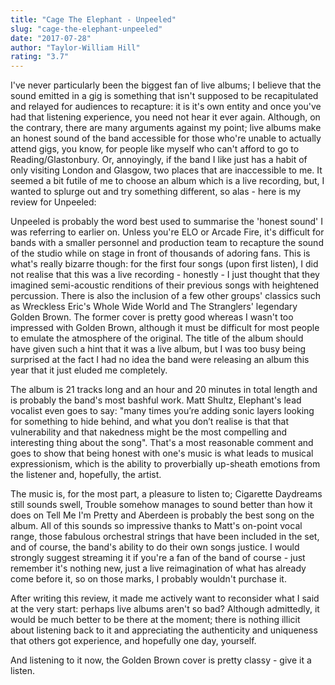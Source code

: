 ```yaml
---
title: "Cage The Elephant - Unpeeled"
slug: "cage-the-elephant-unpeeled"
date: "2017-07-28"
author: "Taylor-William Hill"
rating: "3.7"
---
```


I've never particularly been the biggest fan of live albums; I believe that the sound emitted in a gig is something that isn't supposed to be recapitulated and relayed for audiences to recapture: it is it's own entity and once you've had that listening experience, you need not hear it ever again. Although, on the contrary, there are many arguments against my point; live albums make an honest sound of the band accessible for those who're unable to actually attend gigs, you know, for people like myself who can't afford to go to Reading/Glastonbury. Or, annoyingly, if the band I like just has a habit of only visiting London and Glasgow, two places that are inaccessible to me. It seemed a bit futile of me to choose an album which is a live recording, but, I wanted to splurge out and try something different, so alas - here is my review for Unpeeled:

Unpeeled is probably the word best used to summarise the 'honest sound' I was referring to earlier on. Unless you're ELO or Arcade Fire, it's difficult for bands with a smaller personnel and production team to recapture the sound of the studio while on stage in front of thousands of adoring fans. This is what's really bizarre though: for the first four songs (upon first listen), I did not realise that this was a live recording - honestly - I just thought that they imagined semi-acoustic renditions of their previous songs with heightened percussion. There is also the inclusion of a few other groups' classics such as Wreckless Eric's Whole Wide World and The Stranglers' legendary Golden Brown. The former cover is pretty good whereas I wasn't too impressed with Golden Brown, although it must be difficult for most people to emulate the atmosphere of the original. The title of the album should have given such a hint that it was a live album, but I was too busy being surprised at the fact I had no idea the band were releasing an album this year that it just eluded me completely.

The album is 21 tracks long and an hour and 20 minutes in total length and is probably the band's most bashful work. Matt Shultz, Elephant's lead vocalist even goes to say: "many times you’re adding sonic layers looking for something to hide behind, and what you don’t realise is that that vulnerability and that nakedness might be the most compelling and interesting thing about the song". That's a most reasonable comment and goes to show that being honest with one's music is what leads to musical expressionism, which is the ability to proverbially up-sheath emotions from the listener and, hopefully, the artist.

The music is, for the most part, a pleasure to listen to; Cigarette Daydreams still sounds swell, Trouble somehow manages to sound better than how it does on Tell Me I'm Pretty and Aberdeen is probably the best song on the album. All of this sounds so impressive thanks to Matt's on-point vocal range, those fabulous orchestral strings that have been included in the set, and of course, the band's ability to do their own songs justice. I would strongly suggest streaming it if you're a fan of the band of course - just remember it's nothing new, just a live reimagination of what has already come before it, so on those marks, I probably wouldn't purchase it.

After writing this review, it made me actively want to reconsider what I said at the very start: perhaps live albums aren't so bad? Although admittedly, it would be much better to be there at the moment; there is nothing illicit about listening back to it and appreciating the authenticity and uniqueness that others got experience, and hopefully one day, yourself.

And listening to it now, the Golden Brown cover is pretty classy - give it a listen.
